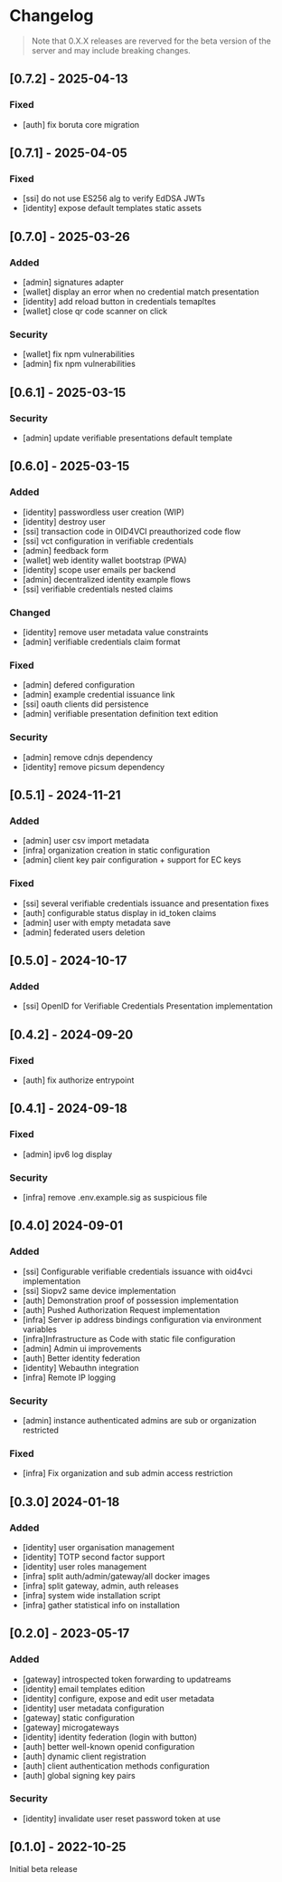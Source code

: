 # Changelog

> Note that 0.X.X releases are reverved for the beta version of the server and may include breaking changes.

## [0.7.2] - 2025-04-13

### Fixed

- [auth] fix boruta core migration

## [0.7.1] - 2025-04-05

### Fixed

- [ssi] do not use ES256 alg to verify EdDSA JWTs
- [identity] expose default templates static assets

## [0.7.0] - 2025-03-26

### Added

- [admin] signatures adapter
- [wallet] display an error when no credential match presentation
- [identity] add reload button in credentials temapltes
- [wallet] close qr code scanner on click

### Security

- [wallet] fix npm vulnerabilities
- [admin] fix npm vulnerabilities

## [0.6.1] - 2025-03-15

### Security

- [admin] update verifiable presentations default template

## [0.6.0] - 2025-03-15

### Added

- [identity] passwordless user creation (WIP)
- [identity] destroy user
- [ssi] transaction code in OID4VCI preauthorized code flow
- [ssi] vct configuration in verifiable credentials
- [admin] feedback form
- [wallet] web identity wallet bootstrap (PWA)
- [identity] scope user emails per backend
- [admin] decentralized identity example flows
- [ssi] verifiable credentials nested claims

### Changed

- [identity] remove user metadata value constraints
- [admin] verifiable credentials claim format

### Fixed

- [admin] defered configuration
- [admin] example credential issuance link
- [ssi] oauth clients did persistence
- [admin] verifiable presentation definition text edition

### Security

- [admin] remove cdnjs dependency
- [identity] remove picsum dependency

## [0.5.1] - 2024-11-21

### Added

- [admin] user csv import metadata
- [infra] organization creation in static configuration
- [admin] client key pair configuration + support for EC keys

### Fixed

- [ssi] several verifiable credentials issuance and presentation fixes
- [auth] configurable status display in id_token claims
- [admin] user with empty metadata save
- [admin] federated users deletion

## [0.5.0] - 2024-10-17

### Added

- [ssi] OpenID for Verifiable Credentials Presentation implementation

## [0.4.2] - 2024-09-20

### Fixed

- [auth] fix authorize entrypoint

## [0.4.1] - 2024-09-18

### Fixed

- [admin] ipv6 log display

### Security

- [infra] remove .env.example.sig as suspicious file

## [0.4.0] 2024-09-01

### Added

- [ssi] Configurable verifiable credentials issuance with oid4vci implementation
- [ssi] Siopv2 same device implementation
- [auth] Demonstration proof of possession implementation
- [auth] Pushed Authorization Request implementation
- [infra] Server ip address bindings configuration via environment variables
- [infra]Infrastructure as Code with static file configuration
- [admin] Admin ui improvements
- [auth] Better identity federation
- [identity] Webauthn integration
- [infra] Remote IP logging

### Security

- [admin] instance authenticated admins are sub or organization restricted

### Fixed

- [infra] Fix organization and sub admin access restriction

## [0.3.0] 2024-01-18

### Added

- [identity] user organisation management
- [identity] TOTP second factor support
- [identity] user roles management
- [infra] split auth/admin/gateway/all docker images
- [infra] split gateway, admin, auth releases
- [infra] system wide installation script
- [infra] gather statistical info on installation

## [0.2.0] - 2023-05-17

### Added

- [gateway] introspected token forwarding to updatreams
- [identity] email templates edition
- [identity] configure, expose and edit user metadata
- [identity] user metadata configuration
- [gateway] static configuration
- [gateway] microgateways
- [identity] identity federation (login with button)
- [auth] better well-known openid configuration
- [auth] dynamic client registration
- [auth] client authentication methods configuration
- [auth] global signing key pairs


### Security

- [identity] invalidate user reset password token at use

## [0.1.0] - 2022-10-25

Initial beta release
